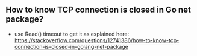 ## How to know TCP connection is closed in Go net package?
- use Read() timeout to get it as explained here:<br>
  https://stackoverflow.com/questions/12741386/how-to-know-tcp-connection-is-closed-in-golang-net-package
